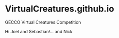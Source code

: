 # VirtualCreatures.github.io
GECCO Virtual Creatures Competition

Hi Joel and Sebastian!... and Nick
